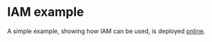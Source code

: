# IAM example

A simple example, showing how IAM can be used, is deployed [online](https://inseefr.github.io/IAM/example).
